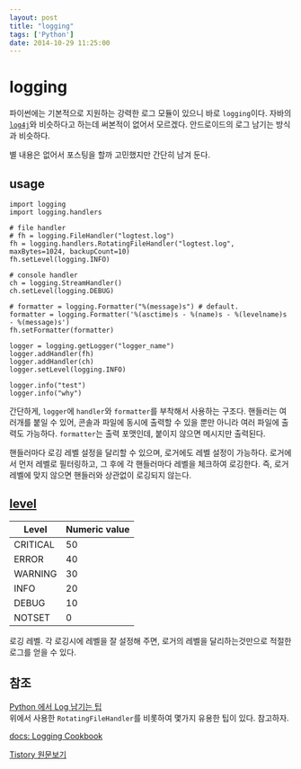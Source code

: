 ```yaml
---
layout: post
title: "logging"
tags: ['Python']
date: 2014-10-29 11:25:00
---
```

# logging

파이썬에는 기본적으로 지원하는 강력한 로그 모듈이 있으니 바로 `logging`이다. 자바의 [`log4j`](http://ko.wikipedia.org/wiki/Log4j)와 비슷하다고 하는데 써본적이 없어서 모르겠다. 안드로이드의 로그 남기는 방식과 비슷하다.

별 내용은 없어서 포스팅을 할까 고민했지만 간단히 남겨 둔다.

## usage
    
    
    import logging
    import logging.handlers
    
    # file handler
    # fh = logging.FileHandler("logtest.log")
    fh = logging.handlers.RotatingFileHandler("logtest.log", maxBytes=1024, backupCount=10)
    fh.setLevel(logging.INFO)
    
    # console handler
    ch = logging.StreamHandler()
    ch.setLevel(logging.DEBUG)
    
    # formatter = logging.Formatter("%(message)s") # default.
    formatter = logging.Formatter('%(asctime)s - %(name)s - %(levelname)s - %(message)s')
    fh.setFormatter(formatter)
    
    logger = logging.getLogger("logger_name")
    logger.addHandler(fh)
    logger.addHandler(ch)
    logger.setLevel(logging.INFO)
    
    logger.info("test")
    logger.info("why")
    

간단하게, `logger`에 `handler`와 `formatter`를 부착해서 사용하는 구조다. 핸들러는 여러개를 붙일 수 있어, 콘솔과 파일에 동시에 출력할 수 있을 뿐만 아니라 여러 파일에 출력도 가능하다. `formatter`는 출력 포맷인데, 붙이지 않으면 메시지만 출력된다.

핸들러마다 로깅 레벨 설정을 달리할 수 있으며, 로거에도 레벨 설정이 가능하다. 로거에서 먼저 레벨로 필터링하고, 그 후에 각 핸들러마다 레벨을 체크하여 로깅한다. 즉, 로거 레벨에 맞지 않으면 핸들러와 상관없이 로깅되지 않는다.

## [level](https://docs.python.org/2/howto/logging.html#logging-levels)

Level | Numeric value  
---|---  
CRITICAL | 50  
ERROR | 40  
WARNING | 30  
INFO | 20  
DEBUG | 10  
NOTSET | 0  
  
로깅 레벨. 각 로깅시에 레벨을 잘 설정해 주면, 로거의 레벨을 달리하는것만으로 적절한 로그를 얻을 수 있다.

## 참조

[Python 에서 Log 남기는 팁](http://devgrapher.com/?p=202)  
위에서 사용한 `RotatingFileHandler`를 비롯하여 몇가지 유용한 팁이 있다. 참고하자.

[docs: Logging Cookbook](https://docs.python.org/2/howto/logging-cookbook.html)


[Tistory 원문보기](http://khanrc.tistory.com/62)
